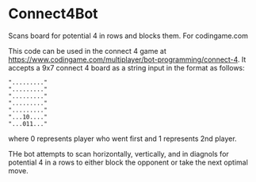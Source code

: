 # Connect4Bot
Scans board for potential 4 in rows and blocks them. For codingame.com

This code can be used in the connect 4 game at https://www.codingame.com/multiplayer/bot-programming/connect-4.
It accepts a 9x7 connect 4 board as a string input in the format as follows:
```
"........."
"........."
"........."
"........."
"........."
"...10...."
"...011..."
```
where 0 represents player who went first and 1 represents 2nd player.

THe bot attempts to scan horizontally, vertically, and in diagnols for potential 4 in a rows to either block the opponent or take the next optimal move.

